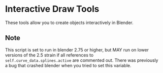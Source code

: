 Interactive Draw Tools
=======================

These tools allow you to create objects interactively in Blender.

## Note
This script is set to run in blender 2.75 or higher, but MAY run on lower versions of the 2.5 strain if all references to `self.curve_data.splines.active` are commented out.  There was previously a bug that crashed blender when you tried to set this variable.

